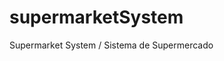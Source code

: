 # supermarketSystem
Supermarket System / Sistema de Supermercado

<p align="left">
  <a href="https://www.figma.com/file/yMDtWCKXw9WSP4dJnq6KKe/supermarketSystem?node-id=0%3A1" alt="Figma">
    <title> Prototipação Figma </title>
  </a>
</p>
